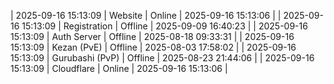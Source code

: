 | 2025-09-16 15:13:09 | Website | Online | 2025-09-16 15:13:06 |
| 2025-09-16 15:13:09 | Registration | Offline | 2025-09-09 16:40:23 |
| 2025-09-16 15:13:09 | Auth Server | Offline | 2025-08-18 09:33:31 |
| 2025-09-16 15:13:09 | Kezan (PvE) | Offline | 2025-08-03 17:58:02 |
| 2025-09-16 15:13:09 | Gurubashi (PvP) | Offline | 2025-08-23 21:44:06 |
| 2025-09-16 15:13:09 | Cloudflare | Online | 2025-09-16 15:13:06 |
